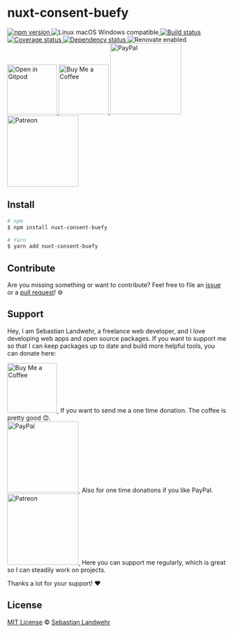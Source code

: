<!-- TITLE/ -->
# nuxt-consent-buefy
<!-- /TITLE -->

<!-- BADGES/ -->
  <p>
    <a href="https://npmjs.org/package/nuxt-consent-buefy">
      <img
        src="https://img.shields.io/npm/v/nuxt-consent-buefy.svg"
        alt="npm version"
      >
    </a><img src="https://img.shields.io/badge/os-linux%20%7C%C2%A0macos%20%7C%C2%A0windows-blue" alt="Linux macOS Windows compatible"><a href="https://github.com/dword-design/nuxt-consent-buefy/actions">
      <img
        src="https://github.com/dword-design/nuxt-consent-buefy/workflows/build/badge.svg"
        alt="Build status"
      >
    </a><a href="https://codecov.io/gh/dword-design/nuxt-consent-buefy">
      <img
        src="https://codecov.io/gh/dword-design/nuxt-consent-buefy/branch/master/graph/badge.svg"
        alt="Coverage status"
      >
    </a><a href="https://david-dm.org/dword-design/nuxt-consent-buefy">
      <img src="https://img.shields.io/david/dword-design/nuxt-consent-buefy" alt="Dependency status">
    </a><img src="https://img.shields.io/badge/renovate-enabled-brightgreen" alt="Renovate enabled"><br/><a href="https://gitpod.io/#https://github.com/dword-design/nuxt-consent-buefy">
      <img
        src="https://gitpod.io/button/open-in-gitpod.svg"
        alt="Open in Gitpod"
        width="114"
      >
    </a><a href="https://www.buymeacoffee.com/dword">
      <img
        src="https://www.buymeacoffee.com/assets/img/guidelines/download-assets-sm-2.svg"
        alt="Buy Me a Coffee"
        width="114"
      >
    </a><a href="https://paypal.me/SebastianLandwehr">
      <img
        src="https://sebastianlandwehr.com/images/paypal.svg"
        alt="PayPal"
        width="163"
      >
    </a><a href="https://www.patreon.com/dworddesign">
      <img
        src="https://sebastianlandwehr.com/images/patreon.svg"
        alt="Patreon"
        width="163"
      >
    </a>
</p>
<!-- /BADGES -->

<!-- DESCRIPTION/ -->

<!-- /DESCRIPTION -->

<!-- INSTALL/ -->
## Install

```bash
# npm
$ npm install nuxt-consent-buefy

# Yarn
$ yarn add nuxt-consent-buefy
```
<!-- /INSTALL -->

<!-- LICENSE/ -->
## Contribute

Are you missing something or want to contribute? Feel free to file an [issue](https://github.com/dword-design/nuxt-consent-buefy/issues) or a [pull request](https://github.com/dword-design/nuxt-consent-buefy/pulls)! ⚙️

## Support

Hey, I am Sebastian Landwehr, a freelance web developer, and I love developing web apps and open source packages. If you want to support me so that I can keep packages up to date and build more helpful tools, you can donate here:

<p>
  <a href="https://www.buymeacoffee.com/dword">
    <img
      src="https://www.buymeacoffee.com/assets/img/guidelines/download-assets-sm-2.svg"
      alt="Buy Me a Coffee"
      width="114"
    >
  </a>&nbsp;If you want to send me a one time donation. The coffee is pretty good 😊.<br/>
  <a href="https://paypal.me/SebastianLandwehr">
    <img
      src="https://sebastianlandwehr.com/images/paypal.svg"
      alt="PayPal"
      width="163"
    >
  </a>&nbsp;Also for one time donations if you like PayPal.<br/>
  <a href="https://www.patreon.com/dworddesign">
    <img
      src="https://sebastianlandwehr.com/images/patreon.svg"
      alt="Patreon"
      width="163"
    >
  </a>&nbsp;Here you can support me regularly, which is great so I can steadily work on projects.
</p>

Thanks a lot for your support! ❤️

## License

[MIT License](https://opensource.org/licenses/MIT) © [Sebastian Landwehr](https://sebastianlandwehr.com)
<!-- /LICENSE -->
